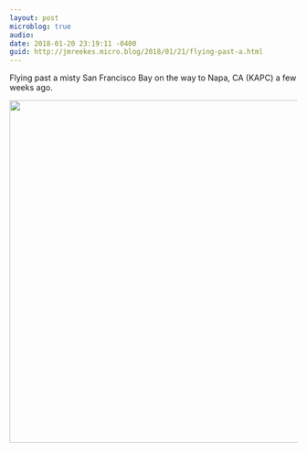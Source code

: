 ```yaml
---
layout: post
microblog: true
audio: 
date: 2018-01-20 23:19:11 -0400
guid: http://jmreekes.micro.blog/2018/01/21/flying-past-a.html
---
```

Flying past a misty San Francisco Bay on the way to Napa, CA (KAPC) a few weeks ago. 

<img src="http://www.jmreekes.com/uploads/2018/e82d249796.jpg" width="600" height="600" />
